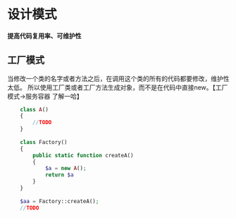 # 设计模式
#### 提高代码复用率、可维护性

## 工厂模式
当修改一个类的名字或者方法之后，在调用这个类的所有的代码都要修改，维护性太低。
所以使用工厂类或者工厂方法生成对象，而不是在代码中直接new。【工厂模式->服务容器 了解一哈】

```php
    class A()
    {
        //TODO
    }
    
    class Factory()
    {
        public static function createA()
        {
            $a = new A();
            return $a
        }
    }
    
    $aa = Factory::createA();
    //TODO
   
```

